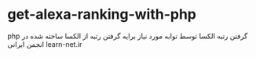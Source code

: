 # get-alexa-ranking-with-php
php گرفتن رتبه الکسا توسط 
توابه مورد نیاز برایه گرفتن رتبه از الکسا
ساخته شده در انجمن ایرانی 
learn-net.ir
